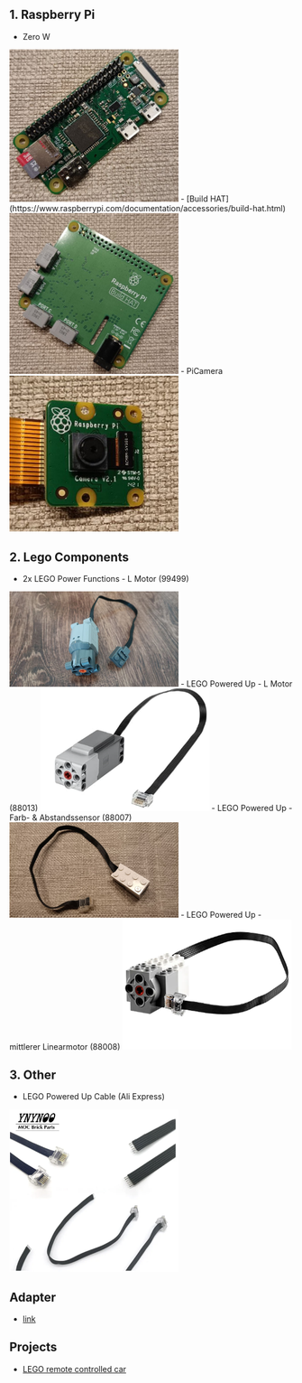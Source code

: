 ## 1. Raspberry Pi 
- Zero W  
<img src="documentation/pizero.jpg" alt="image" width="300" height="auto">  
- [Build HAT](https://www.raspberrypi.com/documentation/accessories/build-hat.html)  
<img src="documentation/buildhat.jpg" alt="image" width="300" height="auto">
- PiCamera  
<img src="documentation/picam.jpg" alt="image" width="300" height="auto">

## 2. Lego Components
- 2x LEGO Power Functions - L Motor (99499)  
<img src="documentation/pf_motor_l.jpg" alt="image" width="300" height="auto">
- LEGO Powered Up - L Motor (88013)  
<img src="documentation/pu_motor_l.png" alt="image" width="300" height="auto"> 
- LEGO Powered Up - Farb- & Abstandssensor (88007)  
<img src="documentation/sensor.jpg" alt="image" width="300" height="auto">
- LEGO Powered Up - mittlerer Linearmotor (88008)    
<img src="documentation/pu_lin_motor.png" alt="image" width="300" height="auto">

## 3. Other
- LEGO Powered Up Cable (Ali Express)  
<img src="documentation/cable.png" alt="image" width="300" height="auto">

## Adapter
- [link](https://www.1000steine.de/de/gemeinschaft/forum/?entry=1&id=440039)


## Projects

- [LEGO remote controlled car](https://projects.raspberrypi.org/en/projects/lego-robot-car/0)
